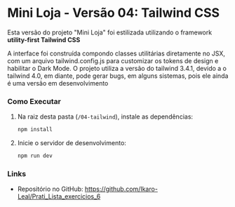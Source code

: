 # Mini Loja - Versão 04: Tailwind CSS

Esta versão do projeto "Mini Loja" foi estilizada utilizando o framework **utility-first Tailwind CSS**

A interface foi construída compondo classes utilitárias diretamente no JSX, com um arquivo tailwind.config.js para customizar os tokens de design e habilitar o Dark Mode. O projeto utiliza a versão do tailwind 3.4.1, devido a o tailwind 4.0, em diante, pode gerar bugs, em alguns sistemas, pois ele ainda é uma versão em desenvolvimento 

### Como Executar

1.  Na raiz desta pasta (`/04-tailwind`), instale as dependências:
    ```bash
    npm install
    ```
2.  Inicie o servidor de desenvolvimento:
    ```bash
    npm run dev
    ```

### Links
- Repositório no GitHub: https://github.com/Ikaro-Leal/Prati_Lista_exercicios_6